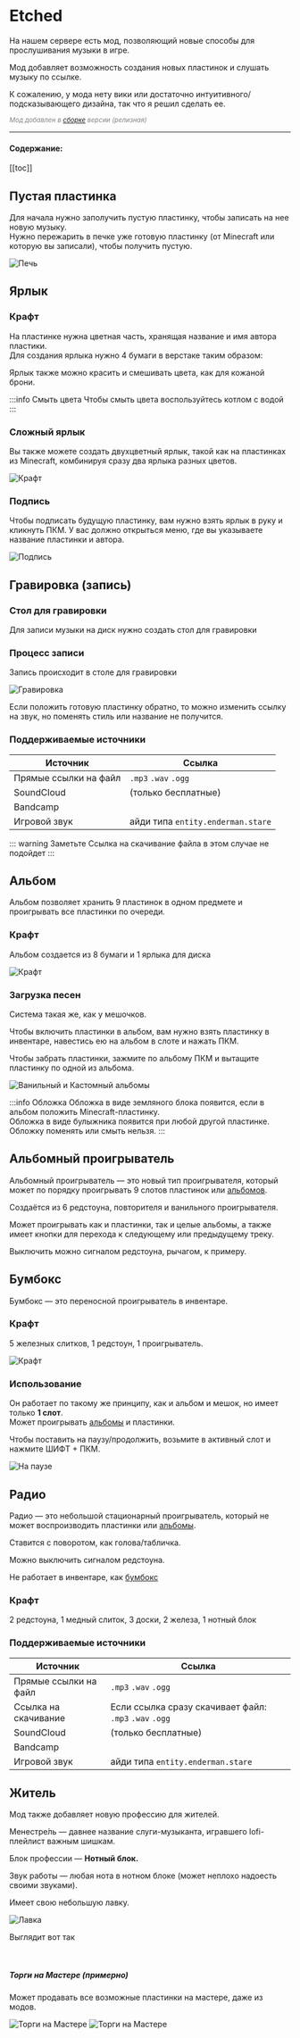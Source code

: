 
<Pill name="ML Create & Magic" link="./" icon="solar:archive-bold-duotone" color="#868dcc"  /> <br/>
 
# Etched

На нашем сервере есть мод, позволяющий новые способы для прослушивания музыки в игре.<br/>

Мод добавляет возможность создания новых пластинок и слушать музыку по ссылке.<br/>

К сожалению, у мода нету вики или достаточно интуитивного/подсказывающего дизайна, так что я решил сделать ее.

<Links :items="[
    { 
        name: 'Etched', 
        link: 'https://www.curseforge.com/minecraft/mc-mods/etched', 
        image: 'https://media.forgecdn.net/avatars/thumbnails/939/472/64/64/638419301379970746.png',
        desc: 'jackson, Farcr, Ozelot5836'
    }
  ]"
/>

*<span style="color: gray;"><sup>Мод добавлен в <a href='modpack#остальные'>сборке</a> версии <Badge type="info" text="v1.0" /> (релизная)</sup></span>* 

---

#### Содержание:
[[toc]]

## Пустая пластинка
Для начала нужно заполучить пустую пластинку, чтобы записать на нее новую музыку.<br/>
Нужно пережарить в печке уже готовую пластинку (от Minecraft или которую вы записали), чтобы получить пустую.<br/>
<Badge type="warning" text="При пережарке записаной пластинки вы не получите ярлык" />

![Печь](/WIKI/Etched/demo_img_1.png)


## Ярлык
### Крафт
На пластинке нужна цветная часть, хранящая название и имя автора пластики.<br/>
Для создания ярлыка нужно 4 бумаги в верстаке таким образом:

<BlockCard size="big" :cards="[
  { content: '![demo_img_2](/WIKI/Etched/demo_img_2.png)\nКрафт'},
  { content: '![demo_img_3](/WIKI/Etched/demo_img_3.png)\nКрасить'},
]"/> 

Ярлык также можно красить и смешивать цвета, как для кожаной брони.<br/>

:::info Смыть цвета
Чтобы смыть цвета воспользуйтесь котлом с водой
:::


### Сложный ярлык
Вы также можете создать двухцветный ярлык, такой как на пластинках из Minecraft, комбинируя сразу два ярлыка разных цветов.

![Крафт](/WIKI/Etched/demo_img_4.png)

### Подпись
Чтобы подписать будущую пластинку, вам нужно взять ярлык в руку и кликнуть ПКМ. У вас должно открыться меню, где вы указываете название пластинки и автора.

![Подпись](/WIKI/Etched/demo_img_5.png)



## Гравировка (запись)
### Стол для гравировки
Для записи музыки на диск нужно создать стол для гравировки <br/>

<BlockCard size="big" :cards="[
  { content: '![demo_img_6](/WIKI/Etched/demo_img_6.png)\nКрафт'},
  { content: '![demo_img_7](/WIKI/Etched/demo_img_7.png)\nБлок'},
]"/> 

### Процесс записи
Запись происходит в столе для гравировки<br/>

![Гравировка](/WIKI/Etched/demo_img_8.png)


Если положить готовую пластинку обратно, то можно изменить ссылку на звук, но поменять стиль или название не получится.

### Поддерживаемые источники
| Источник | Ссылка |
|---|---|
|Прямые ссылки на файл | `.mp3` `.wav` `.ogg` |
|SoundCloud | (только бесплатные)  |
|Bandcamp||
|Игровой звук| айди типа `entity.enderman.stare` |
::: warning Заметьте
Ссылка на скачивание файла в этом случае не подойдет
:::

## Альбом
Альбом позволяет хранить 9 пластинок в одном предмете и проигрывать все пластинки по очереди.<br/>


### Крафт
Альбом создается из 8 бумаги и 1 ярлыка для диска

![Крафт](/WIKI/Etched/demo_img_9.png)


### Загрузка песен
Система такая же, как у мешочков.

Чтобы включить пластинки в альбом, вам нужно взять пластинку в инвентаре, навестись ею на альбом в слоте и нажать ПКМ.

Чтобы забрать пластинки, зажмите по альбому ПКМ и вытащите пластинку по одной из альбома.

![Ванильный и Кастомный альбомы](/WIKI/Etched/demo_img_10.png) 


:::info Обложка
Обложка в виде земляного блока появится, если в альбом положить Minecraft-пластинку.<br/>
Обложка в виде булыжника появится при любой другой пластинке.<br/>
Обложку поменять или смыть нельзя. 
:::


## Альбомный проигрыватель
Альбомный проигрыватель — это новый тип проигрывателя, который может по порядку проигрывать 9 слотов пластинок или [альбомов](#альбом).<br/>

Создаётся из 6 редстоуна, повторителя и ванильного проигрывателя.

<BlockCard size="medium" :cards="[
  { content: '![demo_img_11](/WIKI/Etched/demo_img_11.png)\nКрафт'},
  { content: '![demo_img_12](/WIKI/Etched/demo_img_12.png)\nБлок'},
  { content: '![demo_img_13](/WIKI/Etched/demo_img_13.png)\nМеню'},
]"/> 

Может проигрывать как и пластинки, так и целые альбомы, а также имеет кнопки для перехода к следующему или предыдущему треку.

Выключить можно сигналом редстоуна, рычагом, к примеру.

## Бумбокс

Бумбокс — это переносной проигрыватель в инвентаре.

### Крафт
5 железных слитков, 1 редстоун, 1 проигрыватель.

![Крафт](/WIKI/Etched/demo_img_14.png)


### Использование

Он работает по такому же принципу, как и альбом и мешок, но имеет только **1 слот**.<br/>
Может проигрывать [альбомы](#альбом) и пластинки.


Чтобы поставить на паузу/продолжить, возьмите в активный слот и нажмите ШИФТ + ПКМ.

![На паузе](/WIKI/Etched/demo_img_15.png)

## Радио
Радио — это небольшой стационарный проигрыватель, который не может воспроизводить пластинки или [альбомы](#альбом).

Ставится с поворотом, как голова/табличка.

Можно выключить сигналом редстоуна.

Не работает в инвентаре, как [бумбокс](#бумбокс)

### Крафт
2 редстоуна, 1 медный слиток, 3 доски, 2 железа, 1 нотный блок

<BlockCard size="medium" :cards="[
  { content: '![demo_img_16](/WIKI/Etched/demo_img_16.png)\nКрафт'},
  { content: '![demo_img_17](/WIKI/Etched/demo_img_17.png)\nБлок'},
  { content: '![demo_img_18](/WIKI/Etched/demo_img_18.png)\nМеню'},
]"/> 

### Поддерживаемые источники
| Источник | Ссылка |
|---|---|
|Прямые ссылки на файл | `.mp3` `.wav` `.ogg` |
|Ссылка на скачивание| Если ссылка сразу скачивает файл: `.mp3` `.wav` `.ogg`|
|SoundCloud | (только бесплатные)  |
|Bandcamp||
|Игровой звук| айди типа `entity.enderman.stare` |

## Житель
Мод также добавляет новую профессию для жителей.

Менестре́ль — давнее название слуги-музыканта, игравшего lofi-плейлист важным шишкам.

Блок профессии — **Нотный блок.**

Звук работы — любая нота в нотном блоке (может неплохо надоесть своими звуками).

Имеет свою небольшую лавку.

![Лавка](/WIKI/Etched/demo_img_19.png)

Выглядит вот так

<BlockCard size="big" :cards="[
  { content: '![demo_img_20](/WIKI/Etched/demo_img_20.png)'},
  { content: '![demo_img_21](/WIKI/Etched/demo_img_21.png)'},
]"/> 
<br/>

##### Торги на Мастере (примерно) 
Может продавать все возможные пластинки на мастере, даже из модов.

![Торги на Мастере](/WIKI/Etched/demo_img_22.png)
![Торги на Мастере](/WIKI/Etched/demo_img_23.png)


